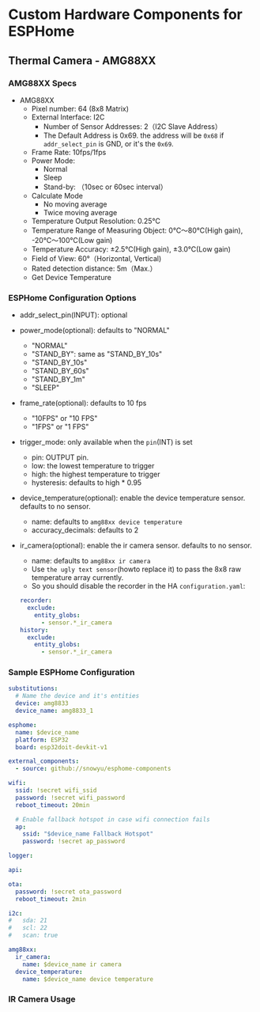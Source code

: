 # Custom Hardware Components for ESPHome

## Thermal Camera - AMG88XX

### AMG88XX Specs

* AMG88XX
  * Pixel number: 64 (8x8 Matrix)
  * External Interface: I2C
    * Number of Sensor Addresses: 2（I2C Slave Address）
    * The Default Address is 0x69. the address will be `0x68` if `addr_select_pin` is GND, or it's the `0x69`.
  * Frame Rate: 10fps/1fps
  * Power Mode:
    * Normal
    * Sleep
    * Stand-by: （10sec or 60sec interval）
  * Calculate Mode
    * No moving average
    * Twice moving average
  * Temperature Output Resolution: 0.25℃
  * Temperature Range of Measuring Object: 0℃～80℃(High gain), -20℃～100℃(Low gain)
  * Temperature Accuracy: ±2.5℃(High gain), ±3.0℃(Low gain)
  * Field of View: 60°（Horizontal, Vertical)
  * Rated detection distance: 5m（Max.）
  * Get Device Temperature

### ESPHome Configuration Options

* addr_select_pin(INPUT): optional
* power_mode(optional): defaults to "NORMAL"
  * "NORMAL"
  * "STAND_BY": same as "STAND_BY_10s"
  * "STAND_BY_10s"
  * "STAND_BY_60s"
  * "STAND_BY_1m"
  * "SLEEP"
* frame_rate(optional): defaults to 10 fps
  * "10FPS" or "10 FPS"
  * "1FPS" or "1 FPS"
* trigger_mode: only available when the `pin`(INT) is set
  * pin: OUTPUT pin.
  * low: the lowest temperature to trigger
  * high: the highest temperature to trigger
  * hysteresis: defaults to high * 0.95
* device_temperature(optional): enable the device temperature sensor. defaults to no sensor.
  * name: defaults to `amg88xx device temperature`
  * accuracy_decimals: defaults to 2
* ir_camera(optional): enable the ir camera sensor. defaults to no sensor.
  * name: defaults to `amg88xx ir camera`
  * Use `the ugly text sensor`(howto replace it) to pass the 8x8 raw temperature array currently.
  * So you should disable the recorder in the HA `configuration.yaml`:

  ```yml
  recorder:
    exclude:
      entity_globs:
        - sensor.*_ir_camera
  history:
    exclude:
      entity_globs:
        - sensor.*_ir_camera
  ```

### Sample ESPHome Configuration

```yml
substitutions:
  # Name the device and it's entities
  device: amg8833
  device_name: amg8833_1

esphome:
  name: $device_name
  platform: ESP32
  board: esp32doit-devkit-v1

external_components:
  - source: github://snowyu/esphome-components

wifi:
  ssid: !secret wifi_ssid
  password: !secret wifi_password
  reboot_timeout: 20min

  # Enable fallback hotspot in case wifi connection fails
  ap:
    ssid: "$device_name Fallback Hotspot"
    password: !secret ap_password

logger:

api:

ota:
  password: !secret ota_password
  reboot_timeout: 2min

i2c:
#   sda: 21
#   scl: 22
#   scan: true

amg88xx:
  ir_camera:
    name: $device_name ir camera
  device_temperature:
    name: $device_name device temperature
```

### IR Camera Usage

